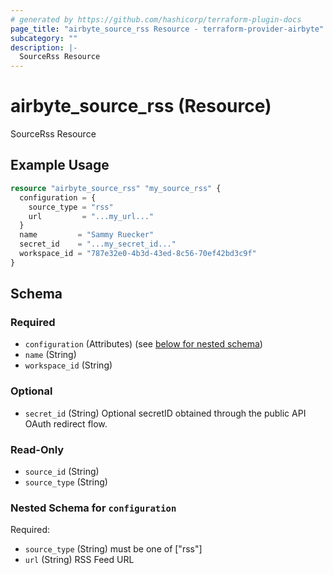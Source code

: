 ```yaml
---
# generated by https://github.com/hashicorp/terraform-plugin-docs
page_title: "airbyte_source_rss Resource - terraform-provider-airbyte"
subcategory: ""
description: |-
  SourceRss Resource
---
```


# airbyte_source_rss (Resource)

SourceRss Resource

## Example Usage

```terraform
resource "airbyte_source_rss" "my_source_rss" {
  configuration = {
    source_type = "rss"
    url         = "...my_url..."
  }
  name         = "Sammy Ruecker"
  secret_id    = "...my_secret_id..."
  workspace_id = "787e32e0-4b3d-43ed-8c56-70ef42bd3c9f"
}
```

<!-- schema generated by tfplugindocs -->
## Schema

### Required

- `configuration` (Attributes) (see [below for nested schema](#nestedatt--configuration))
- `name` (String)
- `workspace_id` (String)

### Optional

- `secret_id` (String) Optional secretID obtained through the public API OAuth redirect flow.

### Read-Only

- `source_id` (String)
- `source_type` (String)

<a id="nestedatt--configuration"></a>
### Nested Schema for `configuration`

Required:

- `source_type` (String) must be one of ["rss"]
- `url` (String) RSS Feed URL



